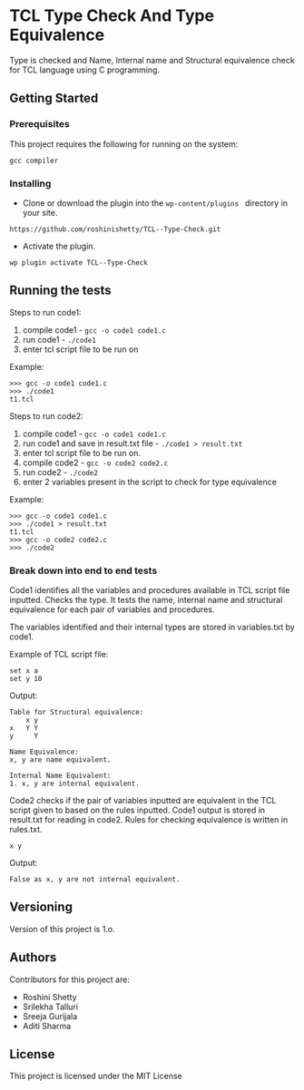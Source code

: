 ﻿# TCL Type Check And Type Equivalence

Type is checked and Name, Internal name and Structural equivalence  check for TCL language using C programming.

## Getting Started

### Prerequisites

This project requires the following for running on the system:
```
gcc compiler
```

### Installing

* Clone or download the plugin into the ```wp-content/plugins ``` directory in your site.
```
https://github.com/roshinishetty/TCL--Type-Check.git
```
* Activate the plugin.
``` 
wp plugin activate TCL--Type-Check
```

## Running the tests

Steps to run code1:
1. compile code1 - ```gcc -o code1 code1.c ```
2. run code1 - ```./code1 ```
3. enter tcl script file to be run on

Example:
```
>>> gcc -o code1 code1.c
>>> ./code1
t1.tcl
```

Steps to run code2:
1. compile code1 - ```gcc -o code1 code1.c ```
2. run code1 and save in result.txt file - ```./code1 > result.txt ```
3. enter tcl script file to be run on.
4. compile code2 - ```gcc -o code2 code2.c ```
5. run code2 - ```./code2 ```
6. enter 2 variables present in the script to check for type equivalence 

Example:
```
>>> gcc -o code1 code1.c
>>> ./code1 > result.txt
t1.tcl
>>> gcc -o code2 code2.c
>>> ./code2
```

### Break down into end to end tests

Code1 identifies all the variables and procedures available in TCL script file inputted. Checks the type. It tests the name, internal name and structural equivalence for each pair of variables and procedures.

The variables identified and their internal types are stored in variables.txt by code1. 

Example of TCL script file:
```
set x a
set y 10
```
Output:
```
Table for Structural equivalence:
	x y
x	Y Y
y	  Y

Name Equivalence:
x, y are name equivalent.

Internal Name Equivalent:
1. x, y are internal equivalent.
```
Code2 checks if the pair of variables inputted are equivalent in the TCL script given to based on the rules inputted.
Code1 output is stored in result.txt for reading in code2.
Rules for checking equivalence is written in rules.txt.

```
x y
```

Output:
```
False as x, y are not internal equivalent.
```

## Versioning

Version of this project is 1.o. 

## Authors

Contributors for this project are:
* Roshini Shetty
* Srilekha Talluri
* Sreeja Gurijala
* Aditi Sharma

## License

This project is licensed under the MIT License 